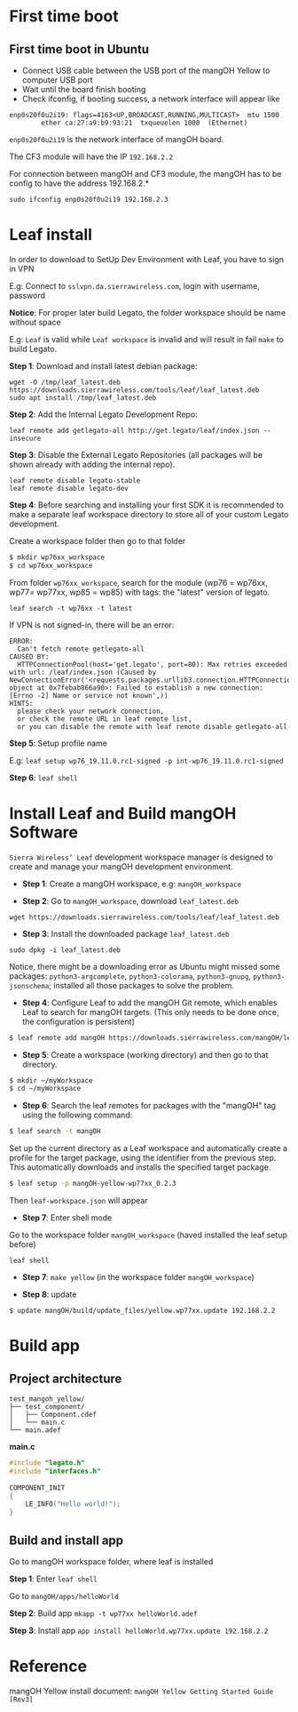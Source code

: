 # First time boot

## First time boot in Ubuntu

* Connect USB cable between the USB port of the mangOH Yellow to computer USB port
* Wait until the board finish booting
* Check ifconfig, if booting success, a network interface will appear like

```
enp0s20f0u2i19: flags=4163<UP,BROADCAST,RUNNING,MULTICAST>  mtu 1500
        ether ca:27:a9:b9:93:21  txqueuelen 1000  (Ethernet)
```

``enp0s20f0u2i19`` is the network interface of mangOH board.

The CF3 module will have the IP ``192.168.2.2``

For connection between mangOH and CF3 module, the mangOH has to be config to have the address 192.168.2.*

```shell
sudo ifconfig enp0s20f0u2i19 192.168.2.3
```

# Leaf install
In order to download to SetUp Dev Environment with Leaf, you have to sign in VPN

E.g: Connect to ``sslvpn.da.sierrawireless.com``, login with username, password

**Notice**: For proper later build Legato, the folder workspace should be name without space

E.g: ``Leaf`` is valid while ``Leaf workspace`` is invalid and will result in fail ``make`` to build Legato.

**Step 1**: Download and install latest debian package:

```
wget -O /tmp/leaf_latest.deb https://downloads.sierrawireless.com/tools/leaf/leaf_latest.deb
sudo apt install /tmp/leaf_latest.deb
```

**Step 2**: Add the Internal Legato Development Repo:

```
leaf remote add getlegato-all http://get.legato/leaf/index.json --insecure
```

**Step 3**: Disable the External Legato Repositories (all packages will be shown already with adding the internal repo).

```
leaf remote disable legato-stable
leaf remote disable legato-dev
```

**Step 4**: Before searching and installing your first SDK it is recommended to make a separate leaf workspace directory to store all of your custom Legato development.

Create a workspace folder then go to that folder

```sh
$ mkdir wp76xx_workspace
$ cd wp76xx_workspace
```

From folder ``wp76xx_workspace``, search for the module (wp76 = wp76xx, wp77= wp77xx, wp85 = wp85) with tags: the "latest" version of legato. 

``leaf search -t wp76xx -t latest``

If VPN is not signed-in, there will be an error:

```
ERROR:
  Can't fetch remote getlegato-all
CAUSED BY:
  HTTPConnectionPool(host='get.legato', port=80): Max retries exceeded with url: /leaf/index.json (Caused by NewConnectionError('<requests.packages.urllib3.connection.HTTPConnection object at 0x7febab866a90>: Failed to establish a new connection: [Errno -2] Name or service not known',))
HINTS:
  please check your network connection,
  or check the remote URL in leaf remote list,
  or you can disable the remote with leaf remote disable getlegato-all
```

**Step 5**: Setup profile name

E.g: ``leaf setup wp76_19.11.0.rc1-signed -p int-wp76_19.11.0.rc1-signed``

**Step 6**: ``leaf shell``

# Install Leaf and Build mangOH Software

``Sierra Wireless’ Leaf`` development workspace manager is designed to create and manage your mangOH development environment.

* **Step 1**: Create a mangOH workspace, e.g: ``mangOH_workspace``

* **Step 2**: Go to ``mangOH_workspace``, download ``leaf_latest.deb``

``wget https://downloads.sierrawireless.com/tools/leaf/leaf_latest.deb``

* **Step 3**: Install the downloaded package ``leaf_latest.deb``

``sudo dpkg -i leaf_latest.deb``

Notice, there might be a downloading error as Ubuntu might missed some packages: ``python3-argcomplete``, ``python3-colorama``, ``python3-gnupg``, ``python3-jsonschema``; installed all those packages to solve the problem.

* **Step 4**: Configure Leaf to add the mangOH Git remote, which enables Leaf to search for mangOH targets. (This only needs to be done once, the configuration is persistent)

```sh
$ leaf remote add mangOH https://downloads.sierrawireless.com/mangOH/leaf/mangOH-yellow.json --insecure 
```

* **Step 5**: Create a workspace (working directory) and then go to that directory.

```sh
$ mkdir ~/myWorkspace 
$ cd ~/myWorkspace 
```

* **Step 6**: Search the leaf remotes for packages with the "mangOH" tag using the following command:

```sh
$ leaf search -t mangOH 
```

Set up the current directory as a Leaf workspace and automatically create a profile for the target package, using the identifier from the previous step. This automatically downloads and installs the specified target package.

```sh
$ leaf setup -p mangOH-yellow-wp77xx_0.2.3 
```

Then  ``leaf-workspace.json`` will appear

* **Step 7**: Enter shell mode

Go to the workspace folder ``mangOH_workspace`` (haved installed the leaf setup before)

``leaf shell``

* **Step 7**: ``make yellow`` (in the workspace folder ``mangOH_workspace``)

* **Step 8**: update

``$ update mangOH/build/update_files/yellow.wp77xx.update 192.168.2.2``

# Build app

## Project architecture

```
test_mangoh_yellow/
├── test_component/
│   ├── Component.cdef
│   └── main.c
└── main.adef
```

**main.c**

```c
#include "legato.h"
#include "interfaces.h"
 
COMPONENT_INIT
{
    LE_INFO("Hello world!");
}
```

## Build and install app

Go to mangOH workspace folder, where leaf is installed

**Step 1**: Enter ``leaf shell``

Go to ``mangOH/apps/helloWorld``

**Step 2**: Build app ``mkapp -t wp77xx helloWorld.adef``

**Step 3**: Install app ``app install helloWorld.wp77xx.update 192.168.2.2``

# Reference

mangOH Yellow install document: ``mangOH Yellow Getting Started Guide [Rev3]``